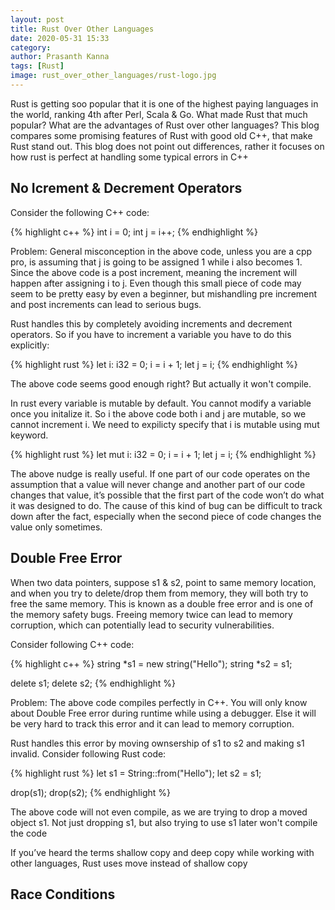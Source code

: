 ```yaml
---
layout: post
title: Rust Over Other Languages
date: 2020-05-31 15:33
category: 
author: Prasanth Kanna
tags: [Rust]
image: rust_over_other_languages/rust-logo.jpg
---
```


Rust is getting soo popular that it is one of the highest paying languages in the world, ranking 4th after Perl, Scala & Go.
What made Rust that much popular? What are the advantages of Rust over other languages? This blog compares some promising
features of Rust with good old C++, that make Rust stand out. This blog does not point out differences, rather it focuses
on how rust is perfect at handling some typical errors in C++

## No Icrement & Decrement Operators

Consider the following C++ code:

{% highlight c++ %}
int i = 0;
int j = i++;
{% endhighlight %}

Problem: General misconception in the above code, unless you are a cpp pro, is assuming that j is going to be assigned 1
while i also becomes 1. Since the above code is a post increment, meaning the increment will happen after assigning i to j.
Even though this small piece of code may seem to be pretty easy by even a beginner, but mishandling pre increment
 and post increments can lead to serious bugs.

Rust handles this by completely avoiding increments and decrement operators. So if you have to increment a variable you have to do this explicitly:

{% highlight rust %}
let i: i32 = 0;
i = i + 1;
let j = i;
{% endhighlight %}

The above code seems good enough right? But actually it won't compile.

In rust every variable is mutable by default. You cannot modify a variable once you initalize it. So i the above code
both i and j are mutable, so we cannot increment i. We need to expilicty specify that i is mutable using mut keyword.

{% highlight rust %}
let mut i: i32 = 0;
i = i + 1;
let j = i;
{% endhighlight %}

The above nudge is really useful. If one part of our code operates on the assumption that a value will never change and another part of our code changes that value, it’s possible that the first part of the code won’t do what it was designed to do. The cause of this kind of bug can be difficult to track down after the fact, especially when the second piece of code changes the value only sometimes.

## Double Free Error

When two data pointers, suppose s1 & s2, point to same memory location, and when you try to delete/drop them from memory, they will both try to free the same memory. This is known as a double free error and is one of the memory safety bugs. Freeing memory twice can lead to memory corruption, which can potentially lead to security vulnerabilities.

Consider following C++ code:

{% highlight c++ %}
string *s1 = new string("Hello");
string *s2 = s1;

delete s1;
delete s2;
{% endhighlight %}

Problem: The above code compiles perfectly in C++. You will only know about Double Free error during runtime while using a debugger.
Else it will be very hard to track this error and it can lead to memory corruption.

Rust handles this error by moving ownsership of s1 to s2 and making s1 invalid. Consider following Rust code:

{% highlight rust %}
let s1 = String::from("Hello");
let s2 = s1;

drop(s1);
drop(s2);
{% endhighlight %}

The above code will not even compile, as we are trying to drop a moved object s1.
Not just dropping s1, but also trying to use s1 later won't compile the code

If you’ve heard the terms shallow copy and deep copy while working with other languages, Rust uses move instead of shallow copy

## Race Conditions

